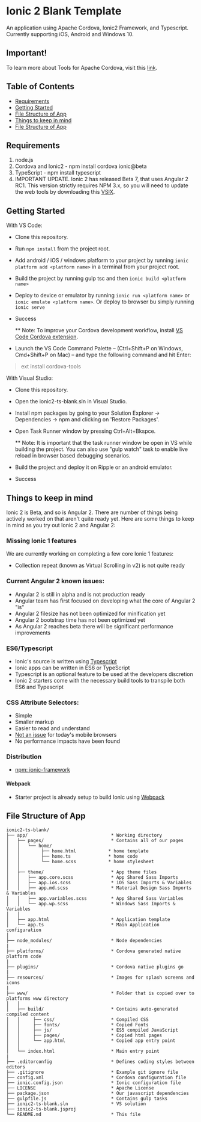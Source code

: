 # Ionic 2 Blank Template

An application using Apache Cordova, Ionic2 Framework, and Typescript. Currently supporting iOS, Android and Windows 10.

## Important!
To learn more about Tools for Apache Cordova, visit this [link](https://taco.visualstudio.com/).

## Table of Contents
 - [Requirements](#requirements)
 - [Getting Started](#getting-started)
 - [File Structure of App](#file-structure-of-app)
 - [Things to keep in mind](#things-to-keep-in-mind)
 - [File Structure of App](#file-structure-of-app)

## Requirements
1. node.js
2. Cordova and Ionic2 - npm install cordova ionic@beta
3. TypeScript - npm install typescript
4. IMPORTANT UPDATE. Ionic 2 has released Beta 7, that uses Angular 2 RC1. This version strictly requires NPM 3.x, so you will need to update the web tools by downloading this [VSIX](https://visualstudiogallery.msdn.microsoft.com/32f1fa1b-cdd5-4bd3-8f51-cd8f099f46bc).

## Getting Started

With VS Code:
* Clone this repository.
* Run `npm install` from the project root.
* Add android / iOS / windows platform to your project by running `ionic platform add <platform name>` in a terminal from your project root.
* Build the project by running gulp tsc and then `ionic build <platform name>`
* Deploy to device or emulator by running `ionic run <platform name>` or `ionic emulate <platform name>`. Or deploy to browser bu simply running `ionic serve`
* Success

    ** Note: To improve your Cordova development workflow, install [VS Code Cordova extension](https://marketplace.visualstudio.com/items?itemName=vsmobile.cordova-tools). 
* Launch the VS Code Command Palette – (Ctrl+Shift+P on Windows, Cmd+Shift+P on Mac) – and type the following command and hit Enter: 
> ext install cordova-tools

With Visual Studio:
* Clone this repository.
* Open the ionic2-ts-blank.sln in Visual Studio.
* Install npm packages by going to your Solution Explorer -> Dependencies -> npm and clicking on 'Restore Packages'. 
* Open Task Runner window by pressing Ctrl+Alt+Bkspce. 

    ** Note: It is important that the task runner window be open in VS while building the project. You can also use "gulp watch" task to enable live reload in browser based debugging scenarios.    

* Build the project and deploy it on Ripple or an android emulator.  
* Success

## Things to keep in mind

Ionic 2 is Beta, and so is Angular 2. There are number of things being actively worked on that aren't quite ready yet. Here are some things to keep in mind as you try out Ionic 2 and Angular 2:

### Missing Ionic 1 features

We are currently working on completing a few core Ionic 1 features:

- Collection repeat (known as Virtual Scrolling in v2) is not quite ready

### Current Angular 2 known issues:

- Angular 2 is still in alpha and is not production ready
- Angular team has first focused on developing what the core of Angular 2 "is"
- Angular 2 filesize has not been optimized for minification yet
- Angular 2 bootstrap time has not been optimized yet
- As Angular 2 reaches beta there will be significant performance improvements


### ES6/Typescript

- Ionic's source is written using [Typescript](http://www.typescriptlang.org/)
- Ionic apps can be written in ES6 or TypeScript
- Typescript is an optional feature to be used at the developers discretion
- Ionic 2 starters come with the necessary build tools to transpile both ES6 and Typescript


### CSS Attribute Selectors:

- Simple
- Smaller markup
- Easier to read and understand
- [Not an issue](https://twitter.com/paul_irish/status/311610425617838081) for today's mobile browsers
- No performance impacts have been found


### Distribution

 - [npm: ionic-framework](https://www.npmjs.com/package/ionic-framework)


#### Webpack

- Starter project is already setup to build Ionic using [Webpack](http://webpack.github.io/)


## File Structure of App

```
ionic2-ts-blank/
├── app/                               * Working directory
│   ├── pages/                         * Contains all of our pages
│   │   └── home/               
│   │        ├── home.html            * home template
│   │        ├── home.ts              * home code
│   │        └── home.scss            * home stylesheet  
│   │
│   ├── theme/                         * App theme files
│   │   ├── app.core.scss              * App Shared Sass Imports
│   │   ├── app.ios.scss               * iOS Sass Imports & Variables
│   │   ├── app.md.scss                * Material Design Sass Imports & Variables
│   │   ├── app.variables.scss         * App Shared Sass Variables
│   │   └── app.wp.scss                * Windows Sass Imports & Variables
│   │
│   ├── app.html                       * Application template
│   └── app.ts                         * Main Application configuration
│
├── node_modules/                      * Node dependencies
|
├── platforms/                         * Cordova generated native platform code
|
├── plugins/                           * Cordova native plugins go
|
├── resources/                         * Images for splash screens and icons
|
├── www/                               * Folder that is copied over to platforms www directory
│   │   
│   ├── build/                         * Contains auto-generated compiled content
│   │     ├── css/                     * Compiled CSS
│   │     ├── fonts/                   * Copied Fonts
│   │     ├── js/                      * ES5 compiled JavaScript
│   │     ├── pages/                   * Copied html pages
│   │     └── app.html                 * Copied app entry point
│   │
│   └── index.html                     * Main entry point
|
├── .editorconfig                      * Defines coding styles between editors
├── .gitignore                         * Example git ignore file
├── config.xml                         * Cordova configuration file
├── ionic.config.json                  * Ionic configuration file
├── LICENSE                            * Apache License
├── package.json                       * Our javascript dependencies
├── gulpfile.js                        * Contains gulp tasks
├── ionic2-ts-blank.sln                * VS solution
├── ionic2-ts-blank.jsproj        
└── README.md                          * This file
```